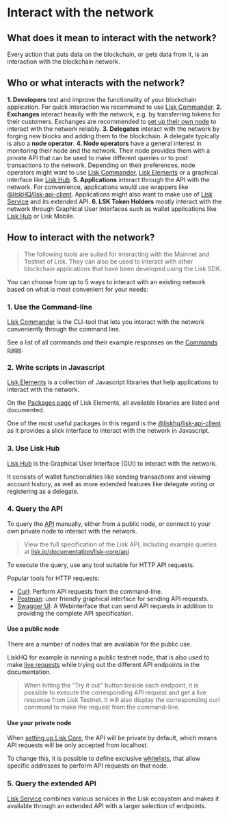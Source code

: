 # Interact with the network


## What does it mean to interact with the network?
Every action that puts data on the blockchain, or gets data from it, is an interaction with the blockchain network. 


## Who or what interacts with the network?

__1. Developers__ test and improve the functionality of your blockchain application. For quick interaction we recommend to use [Lisk Commander](#a-use-the-command-line).
__2. Exchanges__ interact heavily with the network, e.g. by transferring tokens for their customers. Exchanges are recommended to [set up their own node](maintain-node.md) to interact with the network reliably.
__3. Delegates__ interact with the network by forging new blocks and adding them to the blockchain. A delegate typically is also a __node operator__.
__4. Node operators__ have a general interest in monitoring their node and the network. Their node provides them with a private API that can be used to make different queries or to post transactions to the network. Depending on their preferences, node operators might want to use [Lisk Commander](#a-use-the-command-line), [Lisk Elements](#b-write-scripts-in-javascript) or a graphical interface like [Lisk Hub](#c-use-lisk-hub).
__5. Applications__ interact through the API with the network. For convenience, applications would use wrappers like [@liskHQ/lisk-api-client](../lisk-sdk/lisk-elements/packages/api-client.md). Applications might also want to make use of [Lisk Service](https://github.com/LiskHQ/lisk-service) and its extended API.
__6. LSK Token Holders__ mostly interact with the network through Graphical User Interfaces such as wallet applications like [Lisk Hub](https://lisk.io/hub) or Lisk Mobile.


## How to interact with the network?

> The following tools are suited for interacting with the Mainnet and Testnet of Lisk. They can also be used to interact with other blockchain applications that have been developed using the Lisk SDK.

You can choose from up to 5 ways to interact with an existing network based on what is most convenient for your needs:

### 1. Use the Command-line
[Lisk Commander](../lisk-sdk/lisk-commander/introduction.md) is the CLI-tool that lets you interact with the network conveniently through the command line.

See a list of all commands and their example responses on the [Commands page](../lisk-sdk/lisk-commander/user-guide/commands.md).

### 2. Write scripts in Javascript
[Lisk Elements](../lisk-sdk/lisk-elements/introduction.md) is a collection of Javascript libraries that help applications to interact with the network.

On the [Packages page](../lisk-sdk/lisk-elements/packages.md) of Lisk Elements, all available libraries are listed and documented.

One of the most useful packages in this regard is the [@liskhq/lisk-api-client](../lisk-sdk/lisk-elements/packages/api-client.md) as it provides a slick interface to interact with the network in Javascript.

### 3. Use Lisk Hub
[Lisk Hub](https://lisk.io/hub) is the Graphical User Interface (GUI) to interact with the network.

It consists of wallet functionalities like sending transactions and viewing account history, as well as more extended features like delegate voting or registering as a delegate.

### 4. Query the API
To query the [API](https://lisk.io/documentation/lisk-core/api) manually, either from a public node, or connect to your own private node to interact with the network.

> View the full specification of the Lisk API, including example queries at [lisk.io/documentation/lisk-core/api](https://lisk.io/documentation/lisk-core/api)

To execute the query,  use any tool suitable for HTTP API requests.

Popular tools for HTTP requests:

- [Curl](https://curl.haxx.se/): Perform API requests from the command-line.
- [Postman](https://www.getpostman.com/): user friendly graphical interface for sending API requests.
- [Swagger UI](https://lisk.io/documentation/lisk-core/api): A Webinterface that can send API requests in addition to providing the complete API specification.

#### Use a public node

There are a number of nodes that are available for the public use.

LiskHQ for example is running a public testnet node, that is also used to make [live requests](https://lisk.io/documentation/lisk-core/api) while trying out the different API endpoints in the documentation.

> When hitting the "Try it out" button beside each endpoint, it is possible to execute the corresponding API request and get a live response from Lisk Testnet.
> It will also display the corresponding curl command to make the request from the command-line.

#### Use your private node

When [setting up Lisk Core](maintain-node.md), the API will be private by default, which means API requests will be only accepted from localhost.

To change this, it is possible to define exclusive [whitelists](../lisk-core/configuration#api-access-control), that allow specific addresses to perform API requests on that node.

### 5. Query the extended API

[Lisk Service](https://github.com/LiskHQ/lisk-service) combines various services in the Lisk ecosystem and makes it available through an extended API with a larger selection of endpoints.

